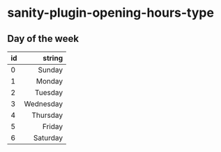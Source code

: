# sanity-plugin-opening-hours-type

## Day of the week

| id  |    string |
| :-- | --------: |
| 0   |    Sunday |
| 1   |    Monday |
| 2   |   Tuesday |
| 3   | Wednesday |
| 4   |  Thursday |
| 5   |    Friday |
| 6   |  Saturday |
